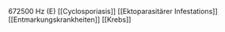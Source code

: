672500 Hz (E)
[[Cyclosporiasis]]
[[Ektoparasitärer Infestations]]
[[Entmarkungskrankheiten]]
[[Krebs]]